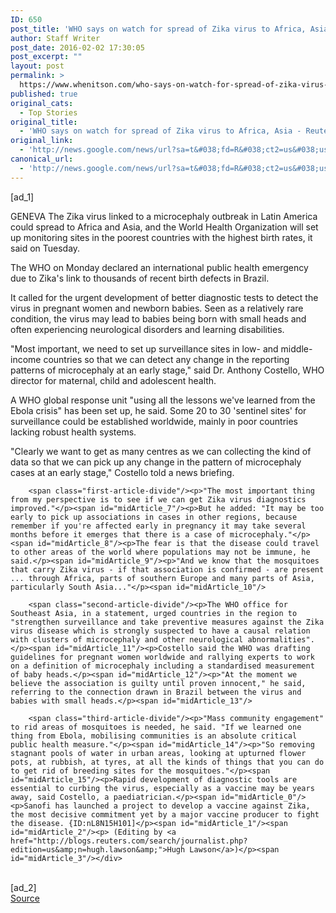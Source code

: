 ```yaml
---
ID: 650
post_title: 'WHO says on watch for spread of Zika virus to Africa, Asia &#8211; Reuters'
author: Staff Writer
post_date: 2016-02-02 17:30:05
post_excerpt: ""
layout: post
permalink: >
  https://www.whenitson.com/who-says-on-watch-for-spread-of-zika-virus-to-africa-asia-reuters/
published: true
original_cats:
  - Top Stories
original_title:
  - 'WHO says on watch for spread of Zika virus to Africa, Asia - Reuters'
original_link:
  - 'http://news.google.com/news/url?sa=t&#038;fd=R&#038;ct2=us&#038;usg=AFQjCNFTUR6GiurdYe-IAsxEIttA54gk3A&#038;clid=c3a7d30bb8a4878e06b80cf16b898331&#038;cid=52779040949598&#038;ei=nOewVrDVCJy9hAH_8pjYDw&#038;url=http://www.reuters.com/article/us-health-zika-idUSKCN0VB145'
canonical_url:
  - 'http://news.google.com/news/url?sa=t&#038;fd=R&#038;ct2=us&#038;usg=AFQjCNFTUR6GiurdYe-IAsxEIttA54gk3A&#038;clid=c3a7d30bb8a4878e06b80cf16b898331&#038;cid=52779040949598&#038;ei=nOewVrDVCJy9hAH_8pjYDw&#038;url=http://www.reuters.com/article/us-health-zika-idUSKCN0VB145'
---
```

 [ad_1]
<br><div id="articleText">
<span id="midArticle_start"/>

<span id="midArticle_0"/><span class="focusParagraph" readability="6"><p><span class="articleLocation">GENEVA</span> The Zika virus linked to a microcephaly outbreak in Latin America could spread to Africa and Asia, and the World Health Organization will set up monitoring sites in the poorest countries with the highest birth rates, it said on Tuesday.</p></span><span id="midArticle_1"/><p>The WHO on Monday declared an international public health emergency due to Zika's link to thousands of recent birth defects in Brazil.</p><span id="midArticle_2"/><p>It called for the urgent development of better diagnostic tests to detect the virus in pregnant women and newborn babies. Seen as a relatively rare condition, the virus may lead to babies being born with small heads and often experiencing neurological disorders and learning disabilities.</p><span id="midArticle_3"/><p>"Most important, we need to set up surveillance sites in low- and middle- income countries so that we can detect any change in the reporting patterns of microcephaly at an early stage," said Dr. Anthony Costello, WHO director for maternal, child and adolescent health. </p><span id="midArticle_4"/><p>A WHO global response unit "using all the lessons we've learned from the Ebola crisis" has been set up, he said. Some 20 to 30 'sentinel sites' for surveillance could be established worldwide, mainly in poor countries lacking robust health  systems.</p><span id="midArticle_5"/><p>"Clearly we want to get as many centres as we can collecting the kind of data so that we can pick up any change in the pattern of microcephaly cases at an early stage," Costello told a news briefing.</p><span id="midArticle_6"/>
        
        <span class="first-article-divide"/><p>"The most important thing from my perspective is to see if we can get Zika virus diagnostics improved."</p><span id="midArticle_7"/><p>But he added: "It may be too early to pick up associations in cases in other regions, because remember if you're affected early in pregnancy it may take several months before it emerges that there is a case of microcephaly."</p><span id="midArticle_8"/><p>The fear is that the disease could travel to other areas of the world where populations may not be immune, he said.</p><span id="midArticle_9"/><p>"And we know that the mosquitoes that carry Zika virus - if that association is confirmed - are present ... through Africa, parts of southern Europe and many parts of Asia, particularly South Asia..."</p><span id="midArticle_10"/>
        
        <span class="second-article-divide"/><p>The WHO office for Southeast Asia, in a statement, urged countries in the region to "strengthen surveillance and take preventive measures against the Zika virus disease which is strongly suspected to have a causal relation with clusters of microcephaly and other neurological abnormalities".</p><span id="midArticle_11"/><p>Costello said the WHO was drafting guidelines for pregnant women worldwide and rallying experts to work on a definition of microcephaly including a standardised measurement of baby heads.</p><span id="midArticle_12"/><p>"At the moment we believe the association is guilty until proven innocent," he said, referring to the connection drawn in Brazil between the virus and babies with small heads.</p><span id="midArticle_13"/>
        
        <span class="third-article-divide"/><p>"Mass community engagement" to rid areas of mosquitoes is needed, he said. "If we learned one thing from Ebola, mobilising communities is an absolute critical public health measure."</p><span id="midArticle_14"/><p>"So removing stagnant pools of water in urban areas, looking at upturned flower pots, at rubbish, at tyres, at all the kinds of things that you can do to get rid of breeding sites for the mosquitoes."</p><span id="midArticle_15"/><p>Rapid development of diagnostic tools are essential to curbing the virus, especially as a vaccine may be years away, said Costello, a paediatrician.</p><span id="midArticle_0"/><p>Sanofi has launched a project to develop a vaccine against Zika, the most decisive commitment yet by a major vaccine producer to fight the disease. {ID:nL8N15H101]</p><span id="midArticle_1"/><span id="midArticle_2"/><p> (Editing by <a href="http://blogs.reuters.com/search/journalist.php?edition=us&amp;n=hugh.lawson&amp;">Hugh Lawson</a>)</p><span id="midArticle_3"/></div>
<br>[ad_2]
<br><a href="http://news.google.com/news/url?sa=t&#038;fd=R&#038;ct2=us&#038;usg=AFQjCNFTUR6GiurdYe-IAsxEIttA54gk3A&#038;clid=c3a7d30bb8a4878e06b80cf16b898331&#038;cid=52779040949598&#038;ei=nOewVrDVCJy9hAH_8pjYDw&#038;url=http://www.reuters.com/article/us-health-zika-idUSKCN0VB145">Source </a>